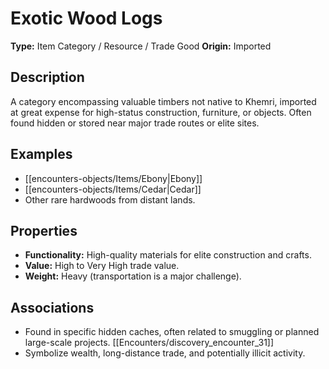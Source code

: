 # Exotic Wood Logs

**Type:** Item Category / Resource / Trade Good
**Origin:** Imported

## Description
A category encompassing valuable timbers not native to Khemri, imported at great expense for high-status construction, furniture, or objects. Often found hidden or stored near major trade routes or elite sites.

## Examples
*   [[encounters-objects/Items/Ebony|Ebony]]
*   [[encounters-objects/Items/Cedar|Cedar]]
*   Other rare hardwoods from distant lands.

## Properties
*   **Functionality:** High-quality materials for elite construction and crafts.
*   **Value:** High to Very High trade value.
*   **Weight:** Heavy (transportation is a major challenge).

## Associations
*   Found in specific hidden caches, often related to smuggling or planned large-scale projects. [[Encounters/discovery_encounter_31]]
*   Symbolize wealth, long-distance trade, and potentially illicit activity. 
